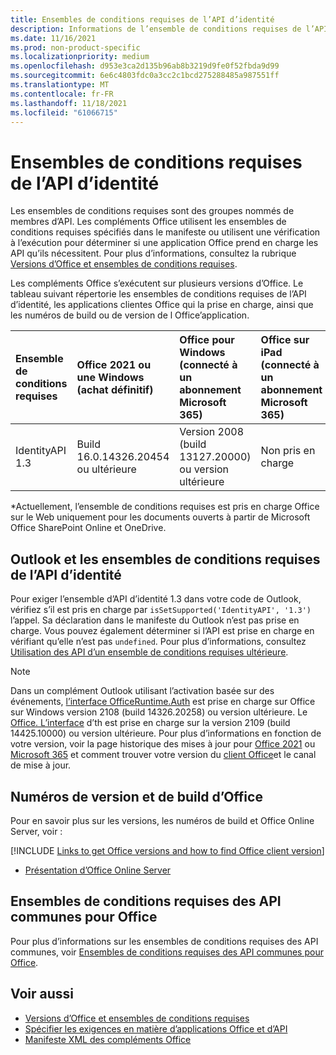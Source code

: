 ```yaml
---
title: Ensembles de conditions requises de l’API d’identité
description: Informations de l’ensemble de conditions requises de l’API d’identité Office les modules complémentaires.
ms.date: 11/16/2021
ms.prod: non-product-specific
ms.localizationpriority: medium
ms.openlocfilehash: d953e3ca2d135b96ab8b3219d9fe0f52fbda9d99
ms.sourcegitcommit: 6e6c4803fdc0a3cc2c1bcd275288485a987551ff
ms.translationtype: MT
ms.contentlocale: fr-FR
ms.lasthandoff: 11/18/2021
ms.locfileid: "61066715"
---
```

# <a name="identity-api-requirement-sets"></a>Ensembles de conditions requises de l’API d’identité

Les ensembles de conditions requises sont des groupes nommés de membres d’API. Les compléments Office utilisent les ensembles de conditions requises spécifiés dans le manifeste ou utilisent une vérification à l’exécution pour déterminer si une application Office prend en charge les API qu’ils nécessitent. Pour plus d’informations, consultez la rubrique [Versions d’Office et ensembles de conditions requises](../../develop/office-versions-and-requirement-sets.md).

Les compléments Office s’exécutent sur plusieurs versions d’Office. Le tableau suivant répertorie les ensembles de conditions requises de l’API d’identité, les applications clientes Office qui la prise en charge, ainsi que les numéros de build ou de version de l Office’application.

|  Ensemble de conditions requises  | Office 2021 ou une Windows<br>(achat définitif) | Office pour Windows<br>(connecté à un abonnement Microsoft 365) |  Office sur iPad<br>(connecté à un abonnement Microsoft 365)  |  Office sur Mac<br>(connecté à un abonnement Microsoft 365)  | Office sur le web  |
|:-----|:-----|:-----|:-----|:-----|:-----|
| IdentityAPI 1.3  | Build 16.0.14326.20454 ou ultérieure | Version 2008 (build 13127.20000) ou version ultérieure | Non pris en charge | 16.40 ou version ultérieure | Microsoft Office SharePoint Online et OneDrive\* |

\*Actuellement, l’ensemble de conditions requises est pris en charge Office sur le Web uniquement pour les documents ouverts à partir de Microsoft Office SharePoint Online et OneDrive.

## <a name="outlook-and-identity-api-requirement-sets"></a>Outlook et les ensembles de conditions requises de l’API d’identité

Pour exiger l’ensemble d’API d’identité 1.3 dans votre code de Outlook, vérifiez s’il est pris en charge par `isSetSupported('IdentityAPI', '1.3')` l’appel. Sa déclaration dans le manifeste du Outlook n’est pas prise en charge. Vous pouvez également déterminer si l’API est prise en charge en vérifiant qu’elle n’est pas `undefined`. Pour plus d’informations, consultez [Utilisation des API d’un ensemble de conditions requises ultérieure](outlook-api-requirement-sets.md#using-apis-from-later-requirement-sets).

> [!NOTE]
> Dans un complément Outlook utilisant l’activation basée sur des événements, [l’interface OfficeRuntime.Auth](/javascript/api/office-runtime/officeruntime.auth) est prise en charge sur Office sur Windows version 2108 (build 14326.20258) ou version ultérieure. Le [Office. L’interface](/javascript/api/office/office.auth) d’th est prise en charge sur la version 2109 (build 14425.10000) ou version ultérieure. Pour plus d’informations en fonction de votre version, voir la page historique des mises à jour pour [Office 2021](/officeupdates/update-history-office-2021) ou [Microsoft 365](/officeupdates/update-history-office365-proplus-by-date) et comment trouver votre version du [client Office](https://support.microsoft.com/office/932788b8-a3ce-44bf-bb09-e334518b8b19)et le canal de mise à jour.

## <a name="office-versions-and-build-numbers"></a>Numéros de version et de build d’Office

Pour en savoir plus sur les versions, les numéros de build et Office Online Server, voir :

[!INCLUDE [Links to get Office versions and how to find Office client version](../../includes/links-get-office-versions-builds.md)]
- [Présentation d’Office Online Server](/officeonlineserver/office-online-server-overview)

## <a name="office-common-api-requirement-sets"></a>Ensembles de conditions requises des API communes pour Office

Pour plus d’informations sur les ensembles de conditions requises des API communes, voir [Ensembles de conditions requises des API communes pour Office](office-add-in-requirement-sets.md).

## <a name="see-also"></a>Voir aussi

- [Versions d’Office et ensembles de conditions requises](../../develop/office-versions-and-requirement-sets.md)
- [Spécifier les exigences en matière d’applications Office et d’API](../../develop/specify-office-hosts-and-api-requirements.md)
- [Manifeste XML des compléments Office](../../develop/add-in-manifests.md)
